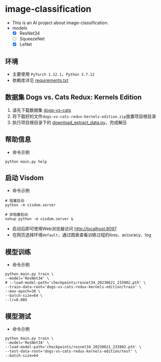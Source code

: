 # image-classification
- This is an AI project about image-classification.
- models 
  - [x] ResNet34
  - [ ] SqueezeNet
  - [x] LeNet

## 环境
- 主要使用 `PyTorch 1.12.1`、`Python 3.7.12`
- 依赖库详见 [requirements.txt](requirements.txt)

## 数据集 Dogs vs. Cats Redux: Kernels Edition
1. 请先下载数据集 [dogs-vs-cats](https://www.kaggle.com/competitions/dogs-vs-cats-redux-kernels-edition/data) 
2. 将下载好的文件`dogs-vs-cats-redux-kernels-edition.zip`放置项目根目录
3. 执行项目根目录下的 [download_extract_data.py](download_extract_data.py)，完成解压


## 帮助信息
- 命令示例
```shell
python main.py help
```

## 启动 Visdom
- 命令示例
```shell
# 阻塞启动
python -m visdom.server

# 非阻塞启动
nohup python -m visdom.server &
```
- 启动后即可使用Web浏览器访问 [http://localhost:8097](http://localhost:8097)
- 在网页选择环境`default`，通过图表查看训练过程的loss、accuracy、log


## 模型训练
- 命令示例
```shell
python main.py train \
--model='ResNet34' \
# --load-model-path='checkpoints/resnet34_20230621_233902.pth' \
--train-data-root='dogs-vs-cats-redux-kernels-edition/train' \
--max-epoch=30 \
--batch-size=64 \
--lr=0.005
```

## 模型测试
- 命令示例
```shell
python main.py train \
--model='ResNet34' \
--load-model-path='checkpoints/resnet34_20230621_233902.pth' \
--test-data-root='dogs-vs-cats-redux-kernels-edition/test' \
--batch-size=64
```

